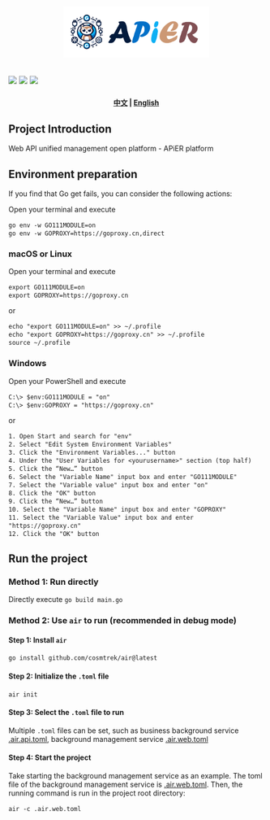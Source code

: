 <div align="center"><img src="resources/img/logo_with_name.png" height="100px"/></div>

<h2 align="center> APiER: API Open Management Platform </h2>

![](https://img.shields.io/badge/language-Golang-blue.svg)
![](https://img.shields.io/badge/backend_frame-Gin-6db33f.svg)
![](https://img.shields.io/badge/ORM-Gorm-red.svg)
![](https://img.shields.io/badge/deploy-Docker-blue.svg)

<h4 align="center">
    <a href="README.zh.md">中文</a> | <a href="README.md">English</a>
</h4>

[//]: # (**Chinese Version**: [中文]&#40;README.zh.md&#41;)

## Project Introduction

Web API unified management open platform - APiER platform

## Environment preparation

If you find that Go get fails, you can consider the following actions:

Open your terminal and execute

```shell
go env -w GO111MODULE=on
go env -w GOPROXY=https://goproxy.cn,direct
```

### macOS or Linux

Open your terminal and execute

```shell
export GO111MODULE=on
export GOPROXY=https://goproxy.cn
```

or

```shell
echo "export GO111MODULE=on" >> ~/.profile
echo "export GOPROXY=https://goproxy.cn" >> ~/.profile
source ~/.profile
```

### Windows

Open your PowerShell and execute

```shell
C:\> $env:GO111MODULE = "on"
C:\> $env:GOPROXY = "https://goproxy.cn"
```

or

```text
1. Open Start and search for "env"
2. Select "Edit System Environment Variables"
3. Click the "Environment Variables..." button
4. Under the "User Variables for <yourusername>" section (top half)
5. Click the “New…” button
6. Select the "Variable Name" input box and enter "GO111MODULE"
7. Select the "Variable value" input box and enter "on"
8. Click the "OK" button
9. Click the “New…” button
10. Select the "Variable Name" input box and enter "GOPROXY"
11. Select the "Variable Value" input box and enter "https://goproxy.cn"
12. Click the "OK" button
```

## Run the project

### Method 1: Run directly

Directly execute `go build main.go`

### Method 2: Use `air` to run (recommended in debug mode)

#### Step 1: Install `air`

```shell
go install github.com/cosmtrek/air@latest
```

#### Step 2: Initialize the `.toml` file

```shell
air init
```

#### Step 3: Select the `.toml` file to run

Multiple `.toml` files can be set, such as business background service [.air.api.toml](.air.api.toml), background
management service [.air.web.toml](.air.web.toml)

#### Step 4: Start the project

Take starting the background management service as an example. The toml file of the background management service
is [.air.web.toml](.air.web.toml). Then, the running command is run in the project root directory:

```shell
air -c .air.web.toml
```

